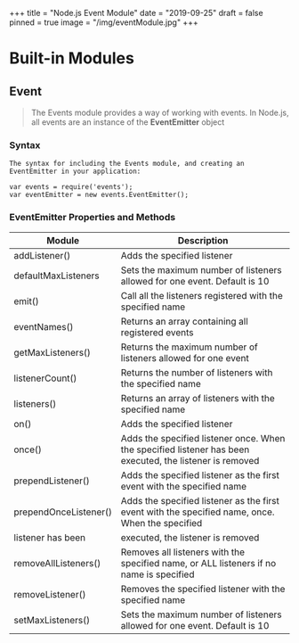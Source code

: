 +++
title = "Node.js Event Module"
date = "2019-09-25"
draft = false
pinned = true
image = "/img/eventModule.jpg"
+++
# Built-in Modules
## Event
>The Events module provides a way of working with events.
In Node.js, all events are an instance of the **EventEmitter** object

### Syntax
    The syntax for including the Events module, and creating an EventEmitter in your application:
~~~
var events = require('events');
var eventEmitter = new events.EventEmitter();
~~~
### EventEmitter Properties and Methods
| Module| Description|       
|-|-|
|addListener()| Adds the specified listener|
|defaultMaxListeners	|Sets the maximum number of listeners allowed for one event. Default is 10|
|emit()	|Call all the listeners registered with the specified name|
|eventNames()	|Returns an array containing all registered events|
|getMaxListeners()	|Returns the maximum number of listeners allowed for one event|
|listenerCount()	|Returns the number of listeners with the specified name|
|listeners()	|Returns an array of listeners with the specified name|
|on()	|Adds the specified listener|
|once()	|Adds the specified listener once. When the specified listener has been executed, the listener is removed|
|prependListener()	|Adds the specified listener as the first event with the specified name
|prependOnceListener()	|Adds the specified listener as the first event with the specified name, once. When the specified |
|listener has been |executed, the listener is removed|
|removeAllListeners()	|Removes all listeners with the specified name, or ALL listeners if no name is specified|
|removeListener()	|Removes the specified listener with the specified name|
|setMaxListeners()	|Sets the maximum number of listeners allowed for one event. Default is 10|
